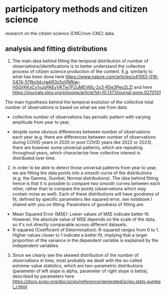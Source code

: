 # participatory methods and citizen science

research on the citizen science (CNC/non-CNC) data.

## analysis and fitting distributions

1. The main idea behind fitting the temporal distribution of number of observations/identifications is to better understand the collective process of citizen science production of the content. E.g. similarly to what has been done here https://www.nature.com/articles/s41562-018-0474-5?fbclid=IwAR3z5oVNfbw-HSGrKKxCv1yJoPAEyVKTw7FZuMEV6IL-2x3-R5e3Pey2LZI and here https://journals.plos.org/plosone/article?id=10.1371/journal.pone.0270131

The main hypothesis behind the temporal evolution of the collective total number of observations is based on what we see from data:

- collective number of observations has periodic pattern with varying amplitude from year to year,

- despite some obvious differences between number of observations each year (e.g. there are differences between number of observations during COVID years in 2020 or post COVID years like 2022 or 2023), there are however some universal patterns, which are repeating throughout years, which characterize how collective interest is distributed over time.

2. In order to be able to detect those universal patterns from year to year, we are fitting the data points into a smooth curve of the distributions (e.g.
the Gamma, Gumbel, Normal distributions). The idea behind fitting hence is that it is possible to compare two smooth curves between each other, rather than to compare the points (observations which may contain noise as well).
Each of these distributions will have goodness of fit, defined by specific parameters like squared error, see notebook I shared with you on fitting.
Parameters of goodness of fitting are: 
- Mean Squared Error (MSE): Lower values of MSE indicate better fit. However, the absolute value of MSE depends on the scale of the data, so it's not directly comparable across different datasets.
- R-squared (Coefficient of Determination): R-squared ranges from 0 to 1. Higher values closer to 1 indicate a better fit, implying that a larger proportion of the variance in the dependent variable is explained by the independent variables.

3. Since we clearly see the skewed distribution of the number of observations in time, most probably we dealt with the so-called  extreme-value statistics, which are two-parametric distributions (parameter of left slope is alpha, parameter of right slope is betta), described by parameters here https://docs.scipy.org/doc/scipy/reference/generated/scipy.stats.gumbel_r.html 
